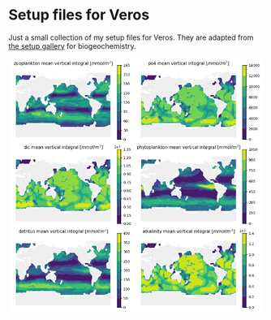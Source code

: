 # Setup files for Veros

Just a small collection of my setup files for Veros. They are adapted from [the setup gallery](https://veros.readthedocs.io/en/latest/reference/setup-gallery.html) for biogeochemistry.

![pic alt](./vertical.png "opt title")
